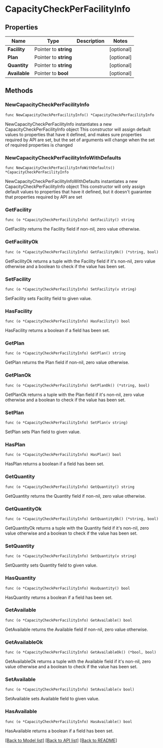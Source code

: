 # CapacityCheckPerFacilityInfo

## Properties

Name | Type | Description | Notes
------------ | ------------- | ------------- | -------------
**Facility** | Pointer to **string** |  | [optional] 
**Plan** | Pointer to **string** |  | [optional] 
**Quantity** | Pointer to **string** |  | [optional] 
**Available** | Pointer to **bool** |  | [optional] 

## Methods

### NewCapacityCheckPerFacilityInfo

`func NewCapacityCheckPerFacilityInfo() *CapacityCheckPerFacilityInfo`

NewCapacityCheckPerFacilityInfo instantiates a new CapacityCheckPerFacilityInfo object
This constructor will assign default values to properties that have it defined,
and makes sure properties required by API are set, but the set of arguments
will change when the set of required properties is changed

### NewCapacityCheckPerFacilityInfoWithDefaults

`func NewCapacityCheckPerFacilityInfoWithDefaults() *CapacityCheckPerFacilityInfo`

NewCapacityCheckPerFacilityInfoWithDefaults instantiates a new CapacityCheckPerFacilityInfo object
This constructor will only assign default values to properties that have it defined,
but it doesn't guarantee that properties required by API are set

### GetFacility

`func (o *CapacityCheckPerFacilityInfo) GetFacility() string`

GetFacility returns the Facility field if non-nil, zero value otherwise.

### GetFacilityOk

`func (o *CapacityCheckPerFacilityInfo) GetFacilityOk() (*string, bool)`

GetFacilityOk returns a tuple with the Facility field if it's non-nil, zero value otherwise
and a boolean to check if the value has been set.

### SetFacility

`func (o *CapacityCheckPerFacilityInfo) SetFacility(v string)`

SetFacility sets Facility field to given value.

### HasFacility

`func (o *CapacityCheckPerFacilityInfo) HasFacility() bool`

HasFacility returns a boolean if a field has been set.

### GetPlan

`func (o *CapacityCheckPerFacilityInfo) GetPlan() string`

GetPlan returns the Plan field if non-nil, zero value otherwise.

### GetPlanOk

`func (o *CapacityCheckPerFacilityInfo) GetPlanOk() (*string, bool)`

GetPlanOk returns a tuple with the Plan field if it's non-nil, zero value otherwise
and a boolean to check if the value has been set.

### SetPlan

`func (o *CapacityCheckPerFacilityInfo) SetPlan(v string)`

SetPlan sets Plan field to given value.

### HasPlan

`func (o *CapacityCheckPerFacilityInfo) HasPlan() bool`

HasPlan returns a boolean if a field has been set.

### GetQuantity

`func (o *CapacityCheckPerFacilityInfo) GetQuantity() string`

GetQuantity returns the Quantity field if non-nil, zero value otherwise.

### GetQuantityOk

`func (o *CapacityCheckPerFacilityInfo) GetQuantityOk() (*string, bool)`

GetQuantityOk returns a tuple with the Quantity field if it's non-nil, zero value otherwise
and a boolean to check if the value has been set.

### SetQuantity

`func (o *CapacityCheckPerFacilityInfo) SetQuantity(v string)`

SetQuantity sets Quantity field to given value.

### HasQuantity

`func (o *CapacityCheckPerFacilityInfo) HasQuantity() bool`

HasQuantity returns a boolean if a field has been set.

### GetAvailable

`func (o *CapacityCheckPerFacilityInfo) GetAvailable() bool`

GetAvailable returns the Available field if non-nil, zero value otherwise.

### GetAvailableOk

`func (o *CapacityCheckPerFacilityInfo) GetAvailableOk() (*bool, bool)`

GetAvailableOk returns a tuple with the Available field if it's non-nil, zero value otherwise
and a boolean to check if the value has been set.

### SetAvailable

`func (o *CapacityCheckPerFacilityInfo) SetAvailable(v bool)`

SetAvailable sets Available field to given value.

### HasAvailable

`func (o *CapacityCheckPerFacilityInfo) HasAvailable() bool`

HasAvailable returns a boolean if a field has been set.


[[Back to Model list]](../README.md#documentation-for-models) [[Back to API list]](../README.md#documentation-for-api-endpoints) [[Back to README]](../README.md)


